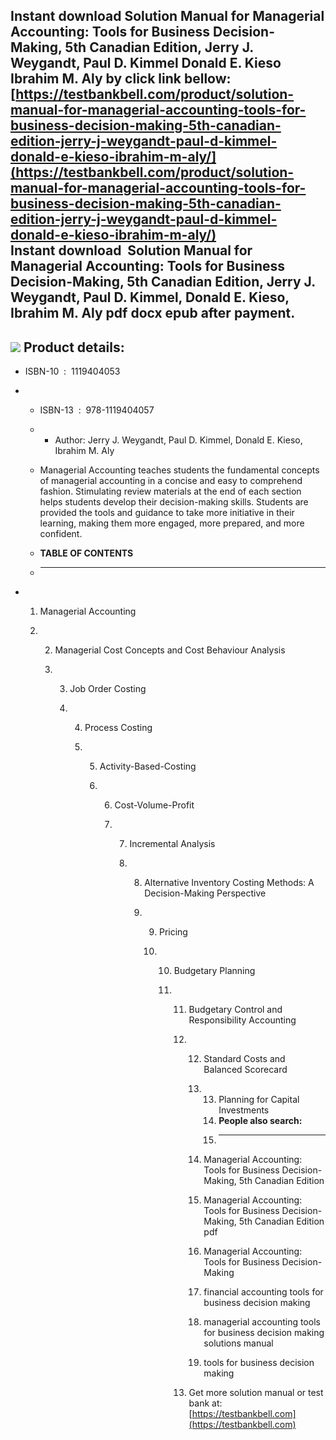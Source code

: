 Instant download **Solution Manual for Managerial Accounting: Tools for Business Decision-Making, 5th Canadian Edition, Jerry J. Weygandt, Paul D. Kimmel Donald E. Kieso Ibrahim M. Aly** by click link bellow:  
[https://testbankbell.com/product/solution-manual-for-managerial-accounting-tools-for-business-decision-making-5th-canadian-edition-jerry-j-weygandt-paul-d-kimmel-donald-e-kieso-ibrahim-m-aly/](https://testbankbell.com/product/solution-manual-for-managerial-accounting-tools-for-business-decision-making-5th-canadian-edition-jerry-j-weygandt-paul-d-kimmel-donald-e-kieso-ibrahim-m-aly/)  
**Instant download  Solution Manual for Managerial Accounting: Tools for Business Decision-Making, 5th Canadian Edition, Jerry J. Weygandt, Paul D. Kimmel, Donald E. Kieso, Ibrahim M. Aly pdf docx epub after payment.**
--------------------------------------------------------------------------------------------------------------------------------------------------------------------------------------------------------------------------


![](https://testbankbell.com/wp-content/uploads/2023/05/9781119403999_SolutionManual.jpg)
**Product details:**
--------------------


* ISBN-10 ‏ : ‎ 1119404053
* * ISBN-13 ‏ : ‎ 978-1119404057
  * * Author: Jerry J. Weygandt, Paul D. Kimmel, Donald E. Kieso, Ibrahim M. Aly
   
  * Managerial Accounting teaches students the fundamental concepts of managerial accounting in a concise and easy to comprehend fashion. Stimulating review materials at the end of each section helps students develop their decision-making skills. Students are provided the tools and guidance to take more initiative in their learning, making them more engaged, more prepared, and more confident.
  * **TABLE OF CONTENTS**
  * ---------------------
 
* 1. Managerial Accounting
 
  2. 2. Managerial Cost Concepts and Cost Behaviour Analysis
    
     3. 3. Job Order Costing
       
        4. 4. Process Costing
          
           5. 5. Activity-Based-Costing
             
              6. 6. Cost-Volume-Profit
                
                 7. 7. Incremental Analysis
                   
                    8. 8. Alternative Inventory Costing Methods: A Decision-Making Perspective
                      
                       9. 9. Pricing
                         
                          10. 10. Budgetary Planning
                             
                              11. 11. Budgetary Control and Responsibility Accounting
                                 
                                  12. 12. Standard Costs and Balanced Scorecard
                                     
                                      13. 13. Planning for Capital Investments
                                          14. **People also search:**
                                          15. -----------------------
                                         
                                      14. Managerial Accounting: Tools for Business Decision-Making, 5th Canadian Edition
                                     
                                      15. Managerial Accounting: Tools for Business Decision-Making, 5th Canadian Edition pdf
                                     
                                      16. Managerial Accounting: Tools for Business Decision-Making
                                     
                                      17. financial accounting tools for business decision making
                                     
                                      18. managerial accounting tools for business decision making solutions manual
                                     
                                      19. tools for business decision making
                                     
                                  13.  Get more solution manual or test bank at: [https://testbankbell.com](https://testbankbell.com)
